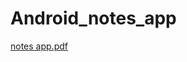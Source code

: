 # Android_notes_app

[notes app.pdf](https://github.com/Anjali2023/Android_notes_app/files/9110960/notes.app.pdf)
